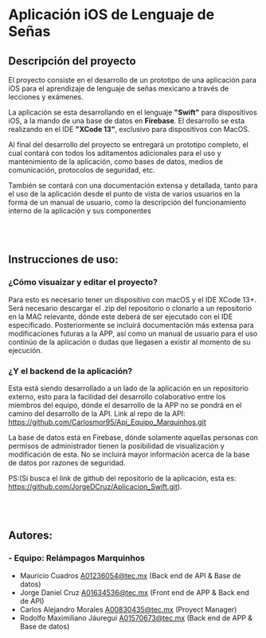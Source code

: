 # Aplicación iOS de Lenguaje de Señas

## Descripción del proyecto
El proyecto consiste en el desarrollo de un prototipo de una aplicación para iOS para el aprendizaje de lenguaje de señas mexicano a través de lecciones y exámenes. 

La aplicación se esta desarrollando en el lenguaje **"Swift"** para dispositivos iOS, a la mando de una base de datos en **Firebase**. El desarrollo se esta realizando en el IDE **"XCode 13"**, exclusivo para dispositivos con MacOS.

Al final del desarrollo del proyecto se entregará un prototipo completo, el cual contará con todos los aditamentos adicionales para el uso y mantenimiento de la aplicación, como bases de datos, medios de comunicación, protocolos de seguridad, etc.

También se contará con una documentación extensa y detallada, tanto para el uso de la aplicación desde el punto de vista de varios usuarios en la forma de un manual de usuario, como la descripción del funcionamiento interno de la aplicación y sus componentes

<br></br>
## Instrucciones de uso:
### ¿Cómo visuaizar y editar el proyecto?
Para esto es necesario tener un dispositivo con macOS y el IDE XCode 13+. Será necesario descargar el .zip del repositorio o clonarlo a un repositorio en la MAC relevante, dónde este deberá de ser ejecutado con el IDE especificado.
Posteriormente se incluirá documentación más extensa para modificaciones futuras a la APP, así como un manual de usuario para el uso continúo de la aplicación o dudas que llegasen a existir al momento de su ejecución.

### ¿Y el backend de la aplicación?
Esta está siendo desarrollado a un lado de la aplicación en un repositorio externo, esto para la facilidad del desarrollo colaborativo entre los miembros del equipo, dónde el desarrollo de la APP no se pondrá en el camino del desarrollo de la API.
Link al repo de la API: https://github.com/Carlosmor95/Api_Equipo_Marquinhos.git

La base de datos está en Firebase, dónde solamente aquellas personas con permisos de administrador tienen la posibilidad de visualización y modificación de esta. No se incluirá mayor información acerca de la base de datos por razones de seguridad.

PS:(Si busca el link de github del repositorio de la aplicación, esta es: https://github.com/JorgeDCruz/Aplicacion_Swift.git).

<br></br>
## Autores: 
### - Equipo: Relámpagos Marquinhos
-  Mauricio Cuadros A01236054@tec.mx (Back end de API & Base de datos)
-  Jorge Daniel Cruz A01634536@tec.mx (Front end de APP & Back end de API)
-  Carlos Alejandro Morales A00830435@tec.mx (Proyect Manager)
-  Rodolfo Maximiliano Jáuregui A01570673@tec.mx (Back end de APP & Base de datos)




